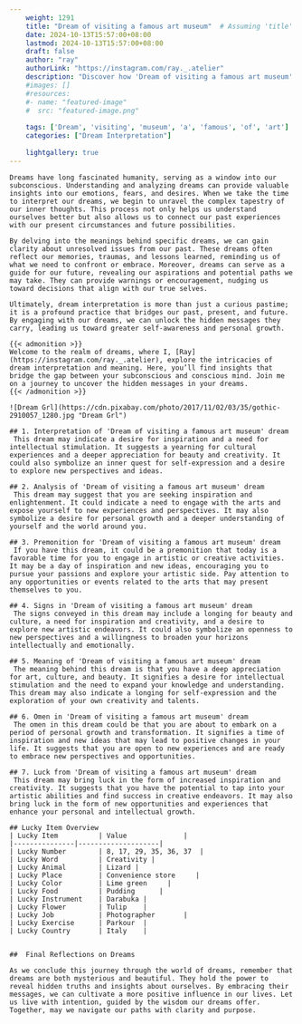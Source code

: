 ```yaml
---
    weight: 1291
    title: "Dream of visiting a famous art museum"  # Assuming 'title' column exists
    date: 2024-10-13T15:57:00+08:00
    lastmod: 2024-10-13T15:57:00+08:00
    draft: false
    author: "ray"
    authorLink: "https://instagram.com/ray._.atelier"
    description: "Discover how 'Dream of visiting a famous art museum' can interpret your future and uncover its significant meanings in your life."
    #images: []
    #resources:
    #- name: "featured-image"
    #  src: "featured-image.png"
    
    tags: ['Dream', 'visiting', 'museum', 'a', 'famous', 'of', 'art']
    categories: ["Dream Interpretation"]
    
    lightgallery: true
---
```

    
    Dreams have long fascinated humanity, serving as a window into our subconscious. Understanding and analyzing dreams can provide valuable insights into our emotions, fears, and desires. When we take the time to interpret our dreams, we begin to unravel the complex tapestry of our inner thoughts. This process not only helps us understand ourselves better but also allows us to connect our past experiences with our present circumstances and future possibilities.
    
    By delving into the meanings behind specific dreams, we can gain clarity about unresolved issues from our past. These dreams often reflect our memories, traumas, and lessons learned, reminding us of what we need to confront or embrace. Moreover, dreams can serve as a guide for our future, revealing our aspirations and potential paths we may take. They can provide warnings or encouragement, nudging us toward decisions that align with our true selves.
    
    Ultimately, dream interpretation is more than just a curious pastime; it is a profound practice that bridges our past, present, and future. By engaging with our dreams, we can unlock the hidden messages they carry, leading us toward greater self-awareness and personal growth.
    
    {{< admonition >}}
    Welcome to the realm of dreams, where I, [Ray](https://instagram.com/ray._.atelier), explore the intricacies of dream interpretation and meaning. Here, you’ll find insights that bridge the gap between your subconscious and conscious mind. Join me on a journey to uncover the hidden messages in your dreams.
    {{< /admonition >}}
    
    ![Dream Grl](https://cdn.pixabay.com/photo/2017/11/02/03/35/gothic-2910057_1280.jpg "Dream Grl")
    
    ## 1. Interpretation of 'Dream of visiting a famous art museum' dream
     This dream may indicate a desire for inspiration and a need for intellectual stimulation. It suggests a yearning for cultural experiences and a deeper appreciation for beauty and creativity. It could also symbolize an inner quest for self-expression and a desire to explore new perspectives and ideas.
    
    ## 2. Analysis of 'Dream of visiting a famous art museum' dream
     This dream may suggest that you are seeking inspiration and enlightenment. It could indicate a need to engage with the arts and expose yourself to new experiences and perspectives. It may also symbolize a desire for personal growth and a deeper understanding of yourself and the world around you.
    
    ## 3. Premonition for 'Dream of visiting a famous art museum' dream
     If you have this dream, it could be a premonition that today is a favorable time for you to engage in artistic or creative activities. It may be a day of inspiration and new ideas, encouraging you to pursue your passions and explore your artistic side. Pay attention to any opportunities or events related to the arts that may present themselves to you.
    
    ## 4. Signs in 'Dream of visiting a famous art museum' dream
     The signs conveyed in this dream may include a longing for beauty and culture, a need for inspiration and creativity, and a desire to explore new artistic endeavors. It could also symbolize an openness to new perspectives and a willingness to broaden your horizons intellectually and emotionally.
    
    ## 5. Meaning of 'Dream of visiting a famous art museum' dream
     The meaning behind this dream is that you have a deep appreciation for art, culture, and beauty. It signifies a desire for intellectual stimulation and the need to expand your knowledge and understanding. This dream may also indicate a longing for self-expression and the exploration of your own creativity and talents.
    
    ## 6. Omen in 'Dream of visiting a famous art museum' dream
     The omen in this dream could be that you are about to embark on a period of personal growth and transformation. It signifies a time of inspiration and new ideas that may lead to positive changes in your life. It suggests that you are open to new experiences and are ready to embrace new perspectives and opportunities.
    
    ## 7. Luck from 'Dream of visiting a famous art museum' dream
     This dream may bring luck in the form of increased inspiration and creativity. It suggests that you have the potential to tap into your artistic abilities and find success in creative endeavors. It may also bring luck in the form of new opportunities and experiences that enhance your personal and intellectual growth.
    
    ## Lucky Item Overview
    | Lucky Item          | Value              |
    |---------------|--------------------|
    | Lucky Number        | 8, 17, 29, 35, 36, 37  |
    | Lucky Word          | Creativity |
    | Lucky Animal        | Lizard |
    | Lucky Place         | Convenience store     |
    | Lucky Color         | Lime green     |
    | Lucky Food          | Pudding      |
    | Lucky Instrument    | Darabuka |
    | Lucky Flower        | Tulip    |
    | Lucky Job           | Photographer       |
    | Lucky Exercise      | Parkour  |
    | Lucky Country       | Italy    |
    
    
    ##  Final Reflections on Dreams
    
    As we conclude this journey through the world of dreams, remember that dreams are both mysterious and beautiful. They hold the power to reveal hidden truths and insights about ourselves. By embracing their messages, we can cultivate a more positive influence in our lives. Let us live with intention, guided by the wisdom our dreams offer. Together, may we navigate our paths with clarity and purpose.
    